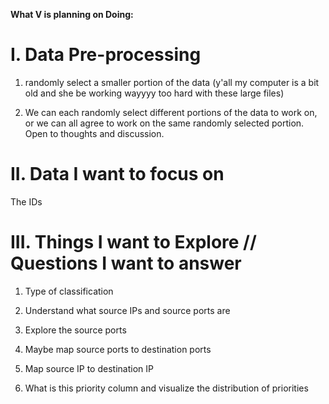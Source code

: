 **What V is planning on Doing:** 

# I. Data Pre-processing 

1. randomly select a smaller portion of the data (y'all my computer is a bit old and she be working wayyyy too hard with these large files)

2. We can each randomly select different portions of the data to work on, or we can all agree to work on the same randomly selected portion. Open to thoughts and discussion. 

# II. Data I want to focus on

The IDs 

# III. Things I want to Explore  // Questions I want to answer 

1. Type of classification 

2. Understand what source IPs and source ports are 

3. Explore the source ports 

4. Maybe map source ports to destination ports 

5. Map source IP to destination IP 

6. What is this priority column and visualize the distribution of priorities 


